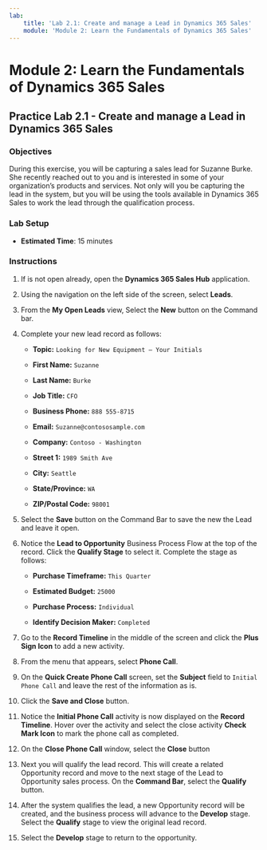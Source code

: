 ```yaml
---
lab:
    title: 'Lab 2.1: Create and manage a Lead in Dynamics 365 Sales'
    module: 'Module 2: Learn the Fundamentals of Dynamics 365 Sales'
---
```


# Module 2: Learn the Fundamentals of Dynamics 365 Sales

## Practice Lab 2.1 - Create and manage a Lead in Dynamics 365 Sales

### Objectives

During this exercise, you will be capturing a sales lead for Suzanne Burke. She recently reached out to you and is interested in some of your organization’s products and services. Not only will you be capturing the lead in the system, but you will be using the tools available in Dynamics 365 Sales to work the lead through the qualification process.


### Lab Setup

  - **Estimated Time**: 15 minutes

### Instructions

1. If is not open already, open the **Dynamics 365 Sales Hub** application. 

2. Using the navigation on the left side of the screen, select **Leads**. 

3. From the **My Open Leads** view, Select the **New** button on the Command bar.

4. Complete your new lead record as follows:

	- **Topic:** `Looking for New Equipment – Your Initials`

	- **First Name:** `Suzanne`

	- **Last Name:** `Burke`

	- **Job Title:** `CFO`

	- **Business Phone:** `888 555-8715`

	- **Email:** `Suzanne@contososample.com`

	- **Company:** `Contoso - Washington`

	- **Street 1:** `1989 Smith Ave`

	- **City:** `Seattle`

	- **State/Province:** `WA`

	- **ZIP/Postal Code:** `98001` 

5. Select the **Save** button on the Command Bar to save the new the Lead and leave it open.

6. Notice the **Lead to Opportunity** Business Process Flow at the top of the record. Click the **Qualify Stage** to select it. Complete the stage as follows:

	- **Purchase Timeframe:** `This Quarter`

	- **Estimated Budget:** `25000` 

	- **Purchase Process:** `Individual`

	- **Identify Decision Maker:** `Completed`

7. Go to the **Record Timeline** in the middle of the screen and click the **Plus Sign Icon** to add a new activity. 

8. From the menu that appears, select **Phone Call**.

9. On the **Quick Create Phone Call** screen, set the **Subject** field to `Initial Phone Call` and leave the rest of the information as is. 

10. Click the **Save and Close** button.

11. Notice the **Initial Phone Call** activity is now displayed on the **Record Timeline**. Hover over the activity and select the close activity **Check Mark Icon** to mark the phone call as completed. 

12. On the **Close Phone Call** window, select the **Close** button 

13. Next you will qualify the lead record. This will create a related Opportunity record and move to the next stage of the Lead to Opportunity sales process. On the **Command Bar**, select the **Qualify** button. 

14. After the system qualifies the lead, a new Opportunity record will be created, and the business process will advance to the **Develop** stage. Select the **Qualify** stage to view the original lead record. 

15. Select the **Develop** stage to return to the opportunity.
